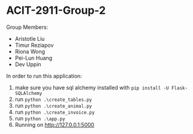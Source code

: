 # ACIT-2911-Group-2

Group Members:
- Aristotle Liu
- Timur Reziapov
- Riona Wong
- Pei-Lun Huang
- Dev Uppin

In order to run this application:
1. make sure you have sql alchemy installed with `pip install -U Flask-SQLAlchemy`
2. run ```python .\create_tables.py```
3. run ```python .\create_animal.py```
4. run ```python .\create_invoice.py```
5. run ```python .\app.py```
6. Running on http://127.0.0.1:5000
